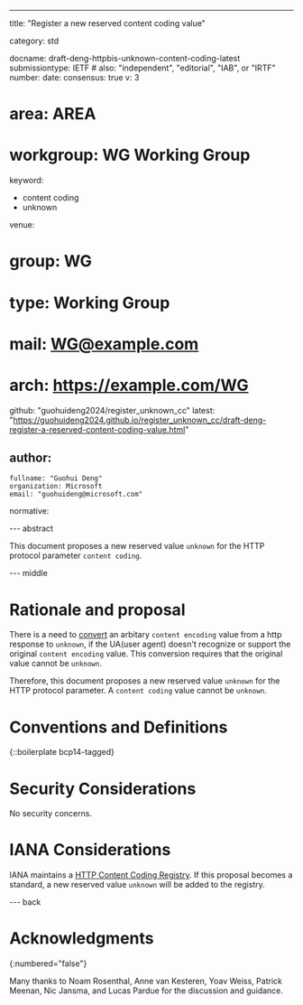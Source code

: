 ---
title: "Register a new reserved content coding value"

category: std

docname: draft-deng-httpbis-unknown-content-coding-latest
submissiontype: IETF  # also: "independent", "editorial", "IAB", or "IRTF"
number:
date:
consensus: true
v: 3
# area: AREA
# workgroup: WG Working Group
keyword:
 - content coding
 - unknown

venue:
#  group: WG
#  type: Working Group
#  mail: WG@example.com
#  arch: https://example.com/WG
  github: "guohuideng2024/register_unknown_cc"
  latest: "https://guohuideng2024.github.io/register_unknown_cc/draft-deng-register-a-reserved-content-coding-value.html"

author:
 -
    fullname: "Guohui Deng"
    organization: Microsoft
    email: "guohuideng@microsoft.com"

normative:

--- abstract

This document proposes a new reserved value `unknown` for the HTTP protocol parameter
`content coding`.

--- middle

# Rationale and proposal

There is a need to [convert](https://github.com/whatwg/fetch/pull/1796) an arbitary
`content encoding` value from a http response to `unknown`,  if the UA(user agent)
doesn't recognize or support the original `content encoding` value. This conversion
requires that the original value cannot be `unknown`.

Therefore, this document proposes a new reserved value `unknown` for the HTTP protocol
parameter. A `content coding` value cannot be `unknown`.

# Conventions and Definitions

{::boilerplate bcp14-tagged}


# Security Considerations

No security concerns.

# IANA Considerations

IANA maintains a [HTTP Content Coding Registry](https://www.iana.org/assignments/http-parameters/http-parameters.xhtml).
If this proposal becomes a standard, a new reserved value `unknown` will be added to the registry.

--- back

# Acknowledgments
{:numbered="false"}

Many thanks to Noam Rosenthal, Anne van Kesteren, Yoav Weiss, Patrick Meenan, Nic Jansma,
and Lucas Pardue for the discussion and guidance.
